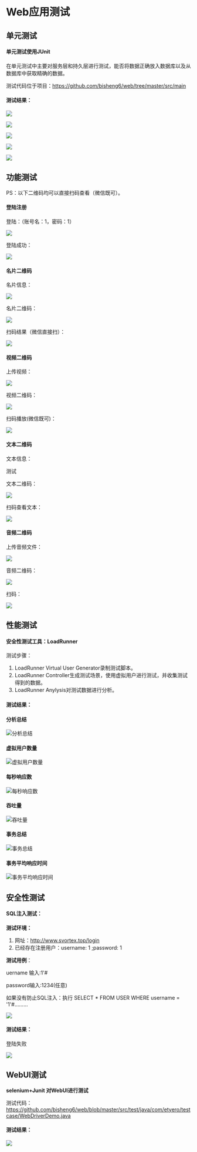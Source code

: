 # Web应用测试

## 单元测试

#### **单元测试使用JUnit**

在单元测试中主要对服务层和持久层进行测试，能否将数据正确放入数据库以及从数据库中获取精确的数据。

测试代码位于项目：https://github.com/bisheng6/web/tree/master/src/main

#### 测试结果：

![](https://github.com/bisheng6/web/blob/master/%E6%B5%8B%E8%AF%95%E7%BB%93%E6%9E%9C%E5%9B%BE%E7%89%87/%E5%8D%95%E5%85%83%E6%B5%8B%E8%AF%95%E7%BB%93%E6%9E%9C/QRCodeDaoTest1.JPG)

![](https://github.com/bisheng6/web/blob/master/%E6%B5%8B%E8%AF%95%E7%BB%93%E6%9E%9C%E5%9B%BE%E7%89%87/%E5%8D%95%E5%85%83%E6%B5%8B%E8%AF%95%E7%BB%93%E6%9E%9C/QRCodeDaoTest2.JPG)

![](https://github.com/bisheng6/web/blob/master/%E6%B5%8B%E8%AF%95%E7%BB%93%E6%9E%9C%E5%9B%BE%E7%89%87/%E5%8D%95%E5%85%83%E6%B5%8B%E8%AF%95%E7%BB%93%E6%9E%9C/UerServiceTest.JPG)

![](https://github.com/bisheng6/web/blob/master/%E6%B5%8B%E8%AF%95%E7%BB%93%E6%9E%9C%E5%9B%BE%E7%89%87/%E5%8D%95%E5%85%83%E6%B5%8B%E8%AF%95%E7%BB%93%E6%9E%9C/UerServiceTest2.JPG)

![](https://github.com/bisheng6/web/blob/master/%E6%B5%8B%E8%AF%95%E7%BB%93%E6%9E%9C%E5%9B%BE%E7%89%87/%E5%8D%95%E5%85%83%E6%B5%8B%E8%AF%95%E7%BB%93%E6%9E%9C/%E6%8D%95%E8%8E%B7.JPG)



## 功能测试

PS：以下二维码均可以直接扫码查看（微信既可）。

#### 登陆注册

登陆：（账号名：1，密码：1）

![](https://github.com/bisheng6/web/blob/master/%E6%B5%8B%E8%AF%95%E7%BB%93%E6%9E%9C%E5%9B%BE%E7%89%87/%E5%8A%9F%E8%83%BD%E6%B5%8B%E8%AF%95/%E7%99%BB%E9%99%86.GIF)

登陆成功：

![](https://github.com/bisheng6/web/blob/master/%E6%B5%8B%E8%AF%95%E7%BB%93%E6%9E%9C%E5%9B%BE%E7%89%87/%E5%8A%9F%E8%83%BD%E6%B5%8B%E8%AF%95/%E7%99%BB%E9%99%86%E6%88%90%E5%8A%9F.GIF)

#### 名片二维码

名片信息：

![](![åçä¿¡æ¯.GIF](https://github.com/bisheng6/web/blob/master/%E6%B5%8B%E8%AF%95%E7%BB%93%E6%9E%9C%E5%9B%BE%E7%89%87/%E5%8A%9F%E8%83%BD%E6%B5%8B%E8%AF%95/%E5%90%8D%E7%89%87%E4%BF%A1%E6%81%AF.GIF?raw=true) )

名片二维码：

![](https://github.com/bisheng6/web/blob/master/%E6%B5%8B%E8%AF%95%E7%BB%93%E6%9E%9C%E5%9B%BE%E7%89%87/%E5%8A%9F%E8%83%BD%E6%B5%8B%E8%AF%95/%E5%90%8D%E7%89%87%E4%BA%8C%E7%BB%B4%E7%A0%81.png)

扫码结果（微信直接扫）：

![](https://github.com/bisheng6/web/blob/master/%E6%B5%8B%E8%AF%95%E7%BB%93%E6%9E%9C%E5%9B%BE%E7%89%87/%E5%8A%9F%E8%83%BD%E6%B5%8B%E8%AF%95/%E5%90%8D%E7%89%87.png)

#### 视频二维码

上传视频：

![](https://github.com/bisheng6/web/blob/master/%E6%B5%8B%E8%AF%95%E7%BB%93%E6%9E%9C%E5%9B%BE%E7%89%87/%E5%8A%9F%E8%83%BD%E6%B5%8B%E8%AF%95/%E4%B8%8A%E4%BC%A0%E6%96%87%E4%BB%B6.GIF)

视频二维码：

![](https://github.com/bisheng6/web/blob/master/%E6%B5%8B%E8%AF%95%E7%BB%93%E6%9E%9C%E5%9B%BE%E7%89%87/%E5%8A%9F%E8%83%BD%E6%B5%8B%E8%AF%95/%E8%A7%86%E9%A2%91%E4%BA%8C%E7%BB%B4%E7%A0%81.png)

扫码播放(微信既可)：

![](https://github.com/bisheng6/web/blob/master/%E6%B5%8B%E8%AF%95%E7%BB%93%E6%9E%9C%E5%9B%BE%E7%89%87/%E5%8A%9F%E8%83%BD%E6%B5%8B%E8%AF%95/%E8%A7%86%E9%A2%91.png)

#### 文本二维码

文本信息：

测试

文本二维码：

![](https://github.com/bisheng6/web/blob/master/%E6%B5%8B%E8%AF%95%E7%BB%93%E6%9E%9C%E5%9B%BE%E7%89%87/%E5%8A%9F%E8%83%BD%E6%B5%8B%E8%AF%95/%E6%96%87%E6%9C%AC%E4%BA%8C%E7%BB%B4%E7%A0%81.png)

扫码查看文本：

![](https://github.com/bisheng6/web/blob/master/%E6%B5%8B%E8%AF%95%E7%BB%93%E6%9E%9C%E5%9B%BE%E7%89%87/%E5%8A%9F%E8%83%BD%E6%B5%8B%E8%AF%95/%E6%96%87%E6%9C%AC.png)

#### 音频二维码

上传音频文件：

![](https://github.com/bisheng6/web/blob/master/%E6%B5%8B%E8%AF%95%E7%BB%93%E6%9E%9C%E5%9B%BE%E7%89%87/%E5%8A%9F%E8%83%BD%E6%B5%8B%E8%AF%95/%E4%B8%8A%E4%BC%A0%E9%9F%B3%E4%B9%90.GIF)

音频二维码：

![](https://github.com/bisheng6/web/blob/master/%E6%B5%8B%E8%AF%95%E7%BB%93%E6%9E%9C%E5%9B%BE%E7%89%87/%E5%8A%9F%E8%83%BD%E6%B5%8B%E8%AF%95/%E9%9F%B3%E9%A2%91%E4%BA%8C%E7%BB%B4%E7%A0%81.png)

扫码：

![](https://github.com/bisheng6/web/blob/master/%E6%B5%8B%E8%AF%95%E7%BB%93%E6%9E%9C%E5%9B%BE%E7%89%87/%E5%8A%9F%E8%83%BD%E6%B5%8B%E8%AF%95/%E6%89%AB%E7%A0%81%E9%9F%B3%E9%A2%91.png)

## 性能测试

#### 安全性测试工具：LoadRunner

测试步骤：

1. LoadRunner Virtual User Generator录制测试脚本。
2. LoadRunner Controller生成测试场景，使用虚拟用户进行测试，并收集测试得到的数据。
3. LoadRunner Anylysis对测试数据进行分析。

#### 测试结果：

#### 分析总结

![分析总结](https://github.com/bisheng6/web/blob/master/%E6%B5%8B%E8%AF%95%E7%BB%93%E6%9E%9C%E5%9B%BE%E7%89%87/summary%20anylys.GIF)

#### 虚拟用户数量

![虚拟用户数量](https://github.com/bisheng6/web/blob/master/%E6%B5%8B%E8%AF%95%E7%BB%93%E6%9E%9C%E5%9B%BE%E7%89%87/Report0.png)

#### 每秒响应数

![每秒响应数](https://github.com/bisheng6/web/blob/master/%E6%B5%8B%E8%AF%95%E7%BB%93%E6%9E%9C%E5%9B%BE%E7%89%87/Report1.png)

#### 吞吐量

![吞吐量](https://github.com/bisheng6/web/blob/master/%E6%B5%8B%E8%AF%95%E7%BB%93%E6%9E%9C%E5%9B%BE%E7%89%87/Report2.png)

#### 事务总结

![事务总结](https://github.com/bisheng6/web/blob/master/%E6%B5%8B%E8%AF%95%E7%BB%93%E6%9E%9C%E5%9B%BE%E7%89%87/Report3.png)

#### 事务平均响应时间

![事务平均响应时间](https://github.com/bisheng6/web/blob/master/%E6%B5%8B%E8%AF%95%E7%BB%93%E6%9E%9C%E5%9B%BE%E7%89%87/Report4.png)



## 安全性测试

#### SQL注入测试：

**测试环境：**

1. 网址：http://www.svortex.top/login
2. 已经存在注册用户：username:  1  ;password:  1

**测试用例**：

uername 输入:1'#

password输入:1234(任意)

如果没有防止SQL注入：执行 SELECT * FROM USER WHERE username = '1'#.........

![](https://github.com/bisheng6/web/blob/master/%E6%B5%8B%E8%AF%95%E7%BB%93%E6%9E%9C%E5%9B%BE%E7%89%87/%E5%AE%89%E5%85%A8%E6%80%A7%E6%B5%8B%E8%AF%95/%E7%99%BB%E9%99%86.png)

#### 测试结果：

登陆失败

![](https://github.com/bisheng6/web/blob/master/%E6%B5%8B%E8%AF%95%E7%BB%93%E6%9E%9C%E5%9B%BE%E7%89%87/%E5%AE%89%E5%85%A8%E6%80%A7%E6%B5%8B%E8%AF%95/%E7%99%BB%E9%99%86%E5%A4%B1%E8%B4%A5.png)

## WebUI测试

**selenium+Junit 对WebUI进行测试**

测试代码：https://github.com/bisheng6/web/blob/master/src/test/java/com/etyero/testcase/WebDriverDemo.java

#### 测试结果：

![](https://github.com/bisheng6/web/blob/master/%E6%B5%8B%E8%AF%95%E7%BB%93%E6%9E%9C%E5%9B%BE%E7%89%87/WebUI%E6%B5%8B%E8%AF%95/%E6%B5%8B%E8%AF%95%E7%BB%93%E6%9E%9C.GIF)

